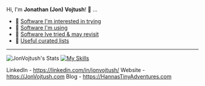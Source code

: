 Hi, I'm **Jonathan (Jon) Vojtush**! 👋
...

- 🌱 [Software I'm interested in trying](https://github.com/stars/JonVojtush/lists/interests)
- 🌱 [Software I'm using](https://github.com/stars/JonVojtush/lists/using)
- 🌱 [Software Ive tried & may revisit](https://github.com/stars/JonVojtush/lists/archives)
- 🌱 [Useful curated lists](https://github.com/stars/JonVojtush/lists/curated-lists)

---
![JonVojtush's Stats](https://github-readme-stats.vercel.app/api?username=JonVojtush&theme=vue-dark&show_icons=true&hide_border=true&count_private=true)
[![My Skills](https://skillicons.dev/icons?i=html,css,js,go,wasm,mysql,python,jquery,sass)](https://skillicons.dev)
<!-- https://github.com/tandpfun/skill-icons?tab=readme-ov-file#example -->

LinkedIn - https://linkedin.com/in/jonvojtush/
Website - https://JonVojtush.com
Blog - https://HannasTinyAdventures.com


